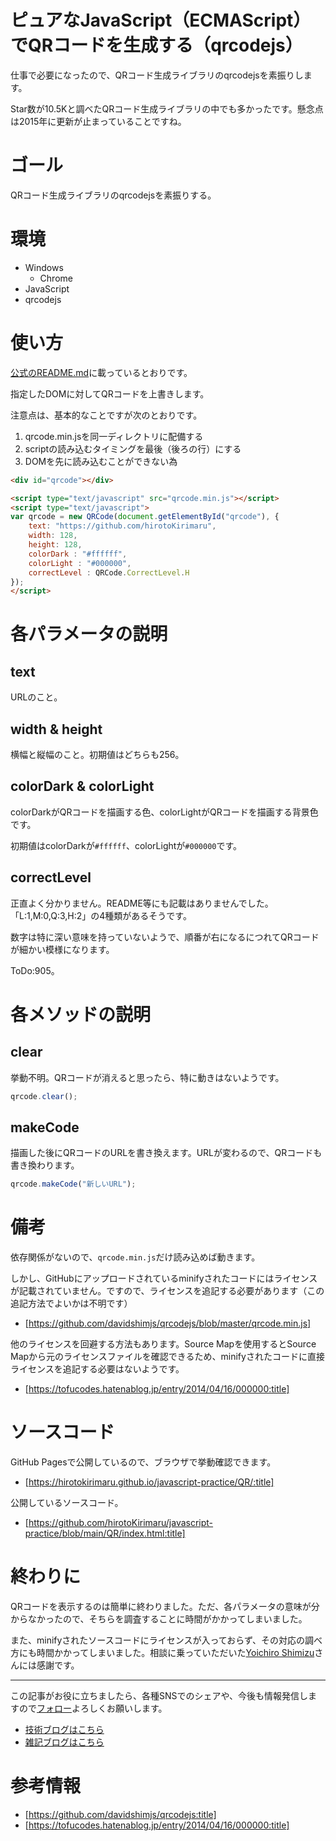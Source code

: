 # ピュアなJavaScript（ECMAScript）でQRコードを生成する（qrcodejs）

仕事で必要になったので、QRコード生成ライブラリのqrcodejsを素振りします。

Star数が10.5Kと調べたQRコード生成ライブラリの中でも多かったです。懸念点は2015年に更新が止まっていることですね。
# ゴール

QRコード生成ライブラリのqrcodejsを素振りする。


# 環境
- Windows
  - Chrome
- JavaScript
- qrcodejs

# 使い方

[公式のREADME.md](https://github.com/davidshimjs/qrcodejs)に載っているとおりです。
  
指定したDOMに対してQRコードを上書きします。
  
注意点は、基本的なことですが次のとおりです。
  
1. qrcode.min.jsを同一ディレクトリに配備する
1. scriptの読み込むタイミングを最後（後ろの行）にする
  1. DOMを先に読み込むことができない為
  
  
```html
<div id="qrcode"></div>

<script type="text/javascript" src="qrcode.min.js"></script>
<script type="text/javascript">
var qrcode = new QRCode(document.getElementById("qrcode"), {
	text: "https://github.com/hirotoKirimaru",
	width: 128,
	height: 128,
	colorDark : "#ffffff",
	colorLight : "#000000",
	correctLevel : QRCode.CorrectLevel.H
});
</script>
```
  
# 各パラメータの説明
## text 

URLのこと。

## width & height

横幅と縦幅のこと。初期値はどちらも256。

## colorDark & colorLight

colorDarkがQRコードを描画する色、colorLightがQRコードを描画する背景色です。
  
初期値はcolorDarkが```#ffffff```、colorLightが```#000000```です。


## correctLevel

正直よく分かりません。README等にも記載はありませんでした。「L:1,M:0,Q:3,H:2」の4種類があるそうです。
  
数字は特に深い意味を持っていないようで、順番が右になるにつれてQRコードが細かい模様になります。
  
ToDo:905。

# 各メソッドの説明
## clear

挙動不明。QRコードが消えると思ったら、特に動きはないようです。

```js
qrcode.clear();
```

## makeCode

描画した後にQRコードのURLを書き換えます。URLが変わるので、QRコードも書き換わります。
  
```js
qrcode.makeCode("新しいURL");
```

# 備考

依存関係がないので、```qrcode.min.js```だけ読み込めば動きます。
  
しかし、GitHubにアップロードされているminifyされたコードにはライセンスが記載されていません。ですので、ライセンスを追記する必要があります（この追記方法でよいかは不明です）
  
- [https://github.com/davidshimjs/qrcodejs/blob/master/qrcode.min.js]

他のライセンスを回避する方法もあります。Source Mapを使用するとSource Mapから元のライセンスファイルを確認できるため、minifyされたコードに直接ライセンスを追記する必要はないようです。
  
- [https://tofucodes.hatenablog.jp/entry/2014/04/16/000000:title]

# ソースコード

GitHub Pagesで公開しているので、ブラウザで挙動確認できます。

- [https://hirotokirimaru.github.io/javascript-practice/QR/:title]
  
公開しているソースコード。

- [https://github.com/hirotoKirimaru/javascript-practice/blob/main/QR/index.html:title]

# 終わりに

QRコードを表示するのは簡単に終わりました。ただ、各パラメータの意味が分からなかったので、そちらを調査することに時間がかかってしまいました。
  
また、minifyされたソースコードにライセンスが入っておらず、その対応の調べ方にも時間かかってしまいました。相談に乗っていただいた[Yoichiro Shimizu](https://twitter.com/budougumi0617)さんには感謝です。

---

この記事がお役に立ちましたら、各種SNSでのシェアや、今後も情報発信しますので[フォロー](https://twitter.com/nainaistar)よろしくお願いします。

- [技術ブログはこちら](https://nainaistar.hatenablog.com)
- [雑記ブログはこちら](https://nainaistar.hateblo.jp)

# 参考情報

- [https://github.com/davidshimjs/qrcodejs:title]
- [https://tofucodes.hatenablog.jp/entry/2014/04/16/000000:title]

